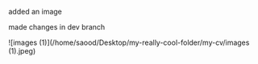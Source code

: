 added an image



made changes in dev branch

![images (1)](/home/saood/Desktop/my-really-cool-folder/my-cv/images (1).jpeg)

